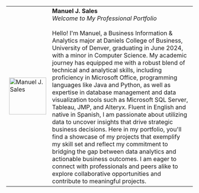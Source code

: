 <table>
  <tr>
    <!-- Replace 'path_to_your_image.jpg' with the actual path to your image -->
    <td><img width="100" height="100" src="path_to_your_image.jpg" alt="Manuel J. Sales"></td>
    <td>
      <strong>Manuel J. Sales</strong><br>
      <em>Welcome to My Professional Portfolio</em><br><br>
      Hello! I'm Manuel, a Business Information & Analytics major at Daniels College of Business, University of Denver, graduating in June 2024, with a minor in Computer Science. My academic journey has equipped me with a robust blend of technical and analytical skills, including proficiency in Microsoft Office, programming languages like Java and Python, as well as expertise in database management and data visualization tools such as Microsoft SQL Server, Tableau, JMP, and Alteryx. Fluent in English and native in Spanish, I am passionate about utilizing data to uncover insights that drive strategic business decisions. Here in my portfolio, you'll find a showcase of my projects that exemplify my skill set and reflect my commitment to bridging the gap between data analytics and actionable business outcomes. I am eager to connect with professionals and peers alike to explore collaborative opportunities and contribute to meaningful projects.
    </td>
  </tr>
</table>

